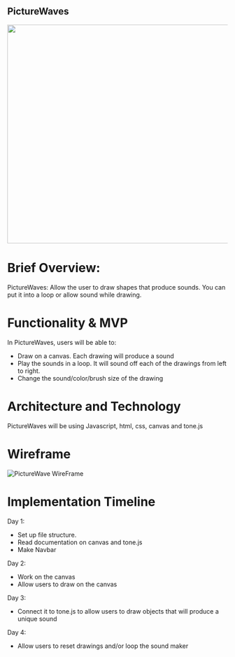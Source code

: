 ## PictureWaves

<img src="/picturewaves.gif" width="1000" height="500" />

# Brief Overview:

PictureWaves: Allow the user to draw shapes that produce sounds. You can put it into a loop or allow sound while drawing.

# Functionality & MVP

In PictureWaves, users will be able to:

- Draw on a canvas. Each drawing will produce a sound
- Play the sounds in a loop. It will sound off each of the drawings from left to right.
- Change the sound/color/brush size of the drawing


# Architecture and Technology

PictureWaves will be using Javascript, html, css, canvas and tone.js

# Wireframe
![PictureWave WireFrame](https://user-images.githubusercontent.com/76576242/113588417-1dda2700-95fe-11eb-99de-27c89f2b8e32.png)

# Implementation Timeline

Day 1:
 - Set up file structure.
 - Read documentation on canvas and tone.js
 - Make Navbar

Day 2:
- Work on the canvas
- Allow users to draw on the canvas

Day 3:
- Connect it to tone.js to allow users to draw objects that will produce a unique sound

Day 4:
- Allow users to reset drawings and/or loop the sound maker
